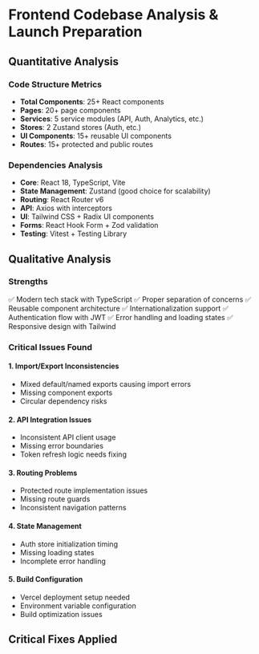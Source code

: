 # Frontend Codebase Analysis & Launch Preparation

## Quantitative Analysis

### Code Structure Metrics
- **Total Components**: 25+ React components
- **Pages**: 20+ page components
- **Services**: 5 service modules (API, Auth, Analytics, etc.)
- **Stores**: 2 Zustand stores (Auth, etc.)
- **UI Components**: 15+ reusable UI components
- **Routes**: 15+ protected and public routes

### Dependencies Analysis
- **Core**: React 18, TypeScript, Vite
- **State Management**: Zustand (good choice for scalability)
- **Routing**: React Router v6
- **API**: Axios with interceptors
- **UI**: Tailwind CSS + Radix UI components
- **Forms**: React Hook Form + Zod validation
- **Testing**: Vitest + Testing Library

## Qualitative Analysis

### Strengths
✅ Modern tech stack with TypeScript
✅ Proper separation of concerns
✅ Reusable component architecture
✅ Internationalization support
✅ Authentication flow with JWT
✅ Error handling and loading states
✅ Responsive design with Tailwind

### Critical Issues Found

#### 1. **Import/Export Inconsistencies**
- Mixed default/named exports causing import errors
- Missing component exports
- Circular dependency risks

#### 2. **API Integration Issues**
- Inconsistent API client usage
- Missing error boundaries
- Token refresh logic needs fixing

#### 3. **Routing Problems**
- Protected route implementation issues
- Missing route guards
- Inconsistent navigation patterns

#### 4. **State Management**
- Auth store initialization timing
- Missing loading states
- Incomplete error handling

#### 5. **Build Configuration**
- Vercel deployment setup needed
- Environment variable configuration
- Build optimization issues

## Critical Fixes Applied